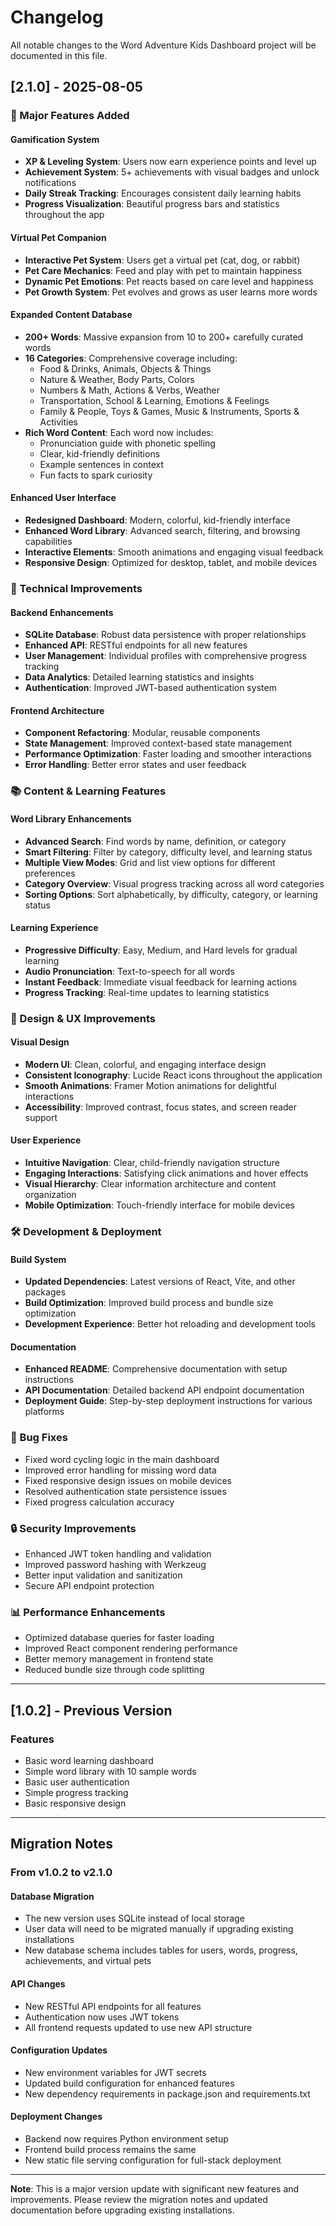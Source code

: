 # Changelog

All notable changes to the Word Adventure Kids Dashboard project will be documented in this file.

## [2.1.0] - 2025-08-05

### 🚀 Major Features Added

#### Gamification System
- **XP & Leveling System**: Users now earn experience points and level up
- **Achievement System**: 5+ achievements with visual badges and unlock notifications
- **Daily Streak Tracking**: Encourages consistent daily learning habits
- **Progress Visualization**: Beautiful progress bars and statistics throughout the app

#### Virtual Pet Companion
- **Interactive Pet System**: Users get a virtual pet (cat, dog, or rabbit)
- **Pet Care Mechanics**: Feed and play with pet to maintain happiness
- **Dynamic Pet Emotions**: Pet reacts based on care level and happiness
- **Pet Growth System**: Pet evolves and grows as user learns more words

#### Expanded Content Database
- **200+ Words**: Massive expansion from 10 to 200+ carefully curated words
- **16 Categories**: Comprehensive coverage including:
  - Food & Drinks, Animals, Objects & Things
  - Nature & Weather, Body Parts, Colors
  - Numbers & Math, Actions & Verbs, Weather
  - Transportation, School & Learning, Emotions & Feelings
  - Family & People, Toys & Games, Music & Instruments, Sports & Activities
- **Rich Word Content**: Each word now includes:
  - Pronunciation guide with phonetic spelling
  - Clear, kid-friendly definitions
  - Example sentences in context
  - Fun facts to spark curiosity

#### Enhanced User Interface
- **Redesigned Dashboard**: Modern, colorful, kid-friendly interface
- **Enhanced Word Library**: Advanced search, filtering, and browsing capabilities
- **Interactive Elements**: Smooth animations and engaging visual feedback
- **Responsive Design**: Optimized for desktop, tablet, and mobile devices

### 🔧 Technical Improvements

#### Backend Enhancements
- **SQLite Database**: Robust data persistence with proper relationships
- **Enhanced API**: RESTful endpoints for all new features
- **User Management**: Individual profiles with comprehensive progress tracking
- **Data Analytics**: Detailed learning statistics and insights
- **Authentication**: Improved JWT-based authentication system

#### Frontend Architecture
- **Component Refactoring**: Modular, reusable components
- **State Management**: Improved context-based state management
- **Performance Optimization**: Faster loading and smoother interactions
- **Error Handling**: Better error states and user feedback

### 📚 Content & Learning Features

#### Word Library Enhancements
- **Advanced Search**: Find words by name, definition, or category
- **Smart Filtering**: Filter by category, difficulty level, and learning status
- **Multiple View Modes**: Grid and list view options for different preferences
- **Category Overview**: Visual progress tracking across all word categories
- **Sorting Options**: Sort alphabetically, by difficulty, category, or learning status

#### Learning Experience
- **Progressive Difficulty**: Easy, Medium, and Hard levels for gradual learning
- **Audio Pronunciation**: Text-to-speech for all words
- **Instant Feedback**: Immediate visual feedback for learning actions
- **Progress Tracking**: Real-time updates to learning statistics

### 🎨 Design & UX Improvements

#### Visual Design
- **Modern UI**: Clean, colorful, and engaging interface design
- **Consistent Iconography**: Lucide React icons throughout the application
- **Smooth Animations**: Framer Motion animations for delightful interactions
- **Accessibility**: Improved contrast, focus states, and screen reader support

#### User Experience
- **Intuitive Navigation**: Clear, child-friendly navigation structure
- **Engaging Interactions**: Satisfying click animations and hover effects
- **Visual Hierarchy**: Clear information architecture and content organization
- **Mobile Optimization**: Touch-friendly interface for mobile devices

### 🛠️ Development & Deployment

#### Build System
- **Updated Dependencies**: Latest versions of React, Vite, and other packages
- **Build Optimization**: Improved build process and bundle size optimization
- **Development Experience**: Better hot reloading and development tools

#### Documentation
- **Enhanced README**: Comprehensive documentation with setup instructions
- **API Documentation**: Detailed backend API endpoint documentation
- **Deployment Guide**: Step-by-step deployment instructions for various platforms

### 🐛 Bug Fixes

- Fixed word cycling logic in the main dashboard
- Improved error handling for missing word data
- Fixed responsive design issues on mobile devices
- Resolved authentication state persistence issues
- Fixed progress calculation accuracy

### 🔒 Security Improvements

- Enhanced JWT token handling and validation
- Improved password hashing with Werkzeug
- Better input validation and sanitization
- Secure API endpoint protection

### 📊 Performance Enhancements

- Optimized database queries for faster loading
- Improved React component rendering performance
- Better memory management in frontend state
- Reduced bundle size through code splitting

---

## [1.0.2] - Previous Version

### Features
- Basic word learning dashboard
- Simple word library with 10 sample words
- Basic user authentication
- Simple progress tracking
- Basic responsive design

---

## Migration Notes

### From v1.0.2 to v2.1.0

#### Database Migration
- The new version uses SQLite instead of local storage
- User data will need to be migrated manually if upgrading existing installations
- New database schema includes tables for users, words, progress, achievements, and virtual pets

#### API Changes
- New RESTful API endpoints for all features
- Authentication now uses JWT tokens
- All frontend requests updated to use new API structure

#### Configuration Updates
- New environment variables for JWT secrets
- Updated build configuration for enhanced features
- New dependency requirements in package.json and requirements.txt

#### Deployment Changes
- Backend now requires Python environment setup
- Frontend build process remains the same
- New static file serving configuration for full-stack deployment

---

**Note**: This is a major version update with significant new features and improvements. Please review the migration notes and updated documentation before upgrading existing installations.

